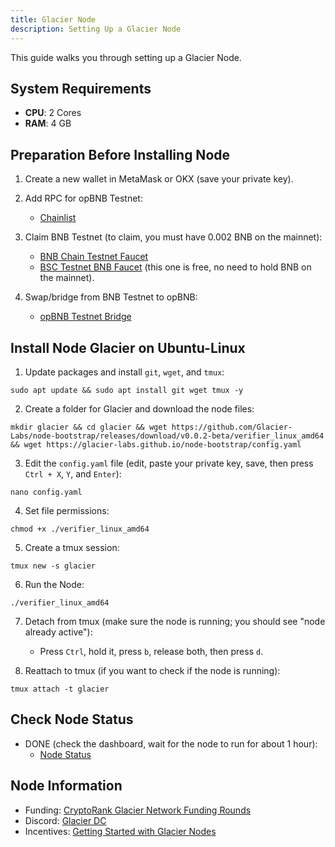 ```yaml
---
title: Glacier Node
description: Setting Up a Glacier Node
---
```


This guide walks you through setting up a Glacier Node.

## System Requirements
- **CPU**: 2 Cores
- **RAM**: 4 GB

## Preparation Before Installing Node

1. Create a new wallet in MetaMask or OKX (save your private key).

2. Add RPC for opBNB Testnet:
   - [Chainlist](https://chainlist.org/chain/5611)

3. Claim BNB Testnet (to claim, you must have 0.002 BNB on the mainnet):
   - [BNB Chain Testnet Faucet](https://bnbchain.org/en/testnet-faucet)
   - [BSC Testnet BNB Faucet](https://faucet.trade/bsc-testnet-bnb-faucet) (this one is free, no need to hold BNB on the mainnet).

4. Swap/bridge from BNB Testnet to opBNB:
   - [opBNB Testnet Bridge](https://opbnb-testnet-bridge.bnbchain.org/deposit)


## Install Node Glacier on Ubuntu-Linux

1. Update packages and install `git`, `wget`, and `tmux`:
```
sudo apt update && sudo apt install git wget tmux -y
```

2. Create a folder for Glacier and download the node files:
```
mkdir glacier && cd glacier && wget https://github.com/Glacier-Labs/node-bootstrap/releases/download/v0.0.2-beta/verifier_linux_amd64 && wget https://glacier-labs.github.io/node-bootstrap/config.yaml
```

3. Edit the `config.yaml` file (edit, paste your private key, save, then press `Ctrl + X`, `Y`, and `Enter`):
```
nano config.yaml
```

4. Set file permissions:
```
chmod +x ./verifier_linux_amd64
```

5. Create a tmux session:
```
tmux new -s glacier
```

6. Run the Node:
```
./verifier_linux_amd64
```

7. Detach from tmux (make sure the node is running; you should see "node already active"):

   - Press `Ctrl`, hold it, press `b`, release both, then press `d`.

8. Reattach to tmux (if you want to check if the node is running):
```
tmux attach -t glacier
```


## Check Node Status

- DONE (check the dashboard, wait for the node to run for about 1 hour):
  - [Node Status](https://testnet.nodes.glacier.io/status)

## Node Information

- Funding: [CryptoRank Glacier Network Funding Rounds](https://cryptorank.io/ico/glacier-network#funding-rounds)
- Discord: [Glacier DC](https://discord.gg/eYAGGz5W3b)
- Incentives: [Getting Started with Glacier Nodes](https://docs.glacier.io/getting-started/glacier-nodes/run-testnet-nodes)